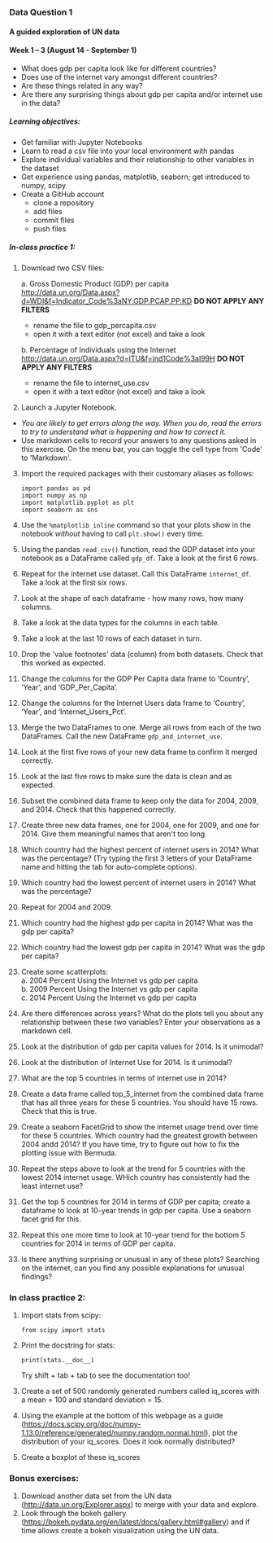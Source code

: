 ### Data Question 1
#### A guided exploration of UN data

#### Week 1 – 3 (August 14 - September 1)

- What does gdp per capita look like for different countries?
- Does use of the internet vary amongst different countries?
- Are these things related in any way?
- Are there any surprising things about gdp per capita and/or internet use in the data?


##### Learning objectives:
* Get familiar with Jupyter Notebooks
* Learn to read a csv file into your local environment with pandas
* Explore individual variables and their relationship to other variables in the dataset
* Get experience using pandas, matplotlib, seaborn; get introduced to numpy, scipy
* Create a GitHub account
  - clone a repository 
  - add files
  - commit files
  - push files

##### In-class practice 1:
1.	Download two CSV files:

    a.	Gross Domestic Product (GDP) per capita http://data.un.org/Data.aspx?d=WDI&f=Indicator_Code%3aNY.GDP.PCAP.PP.KD **DO NOT APPLY ANY FILTERS**
     - rename the file to gdp_percapita.csv
     - open it with a text editor (not excel) and take a look

    b.	Percentage of Individuals using the Internet http://data.un.org/Data.aspx?d=ITU&f=ind1Code%3aI99H  **DO NOT APPLY ANY FILTERS**
     - rename the file to internet_use.csv
     - open it with a text editor (not excel) and take a look

2.	Launch a Jupyter Notebook. 
 - _*You are likely to get errors along the way. When you do, read the errors to try to understand what is happening and how to correct it.*_
  - Use markdown cells to record your answers to any questions asked in this exercise. On the menu bar, you can toggle the cell type from 'Code' to 'Markdown'.

3.	Import the required packages with their customary aliases as follows:

    `import pandas as pd`   
    `import numpy as np`  
    `import matplotlib.pyplot as plt`  
    `import seaborn as sns`

4.	Use the `%matplotlib inline` command so that your plots show in the notebook _without_ having to call `plt.show()` every time.
5.	Using the pandas `read_csv()` function, read the GDP dataset into your notebook as a DataFrame called `gdp_df`. Take a look at the first 6 rows.
6. Repeat for the internet use dataset. Call this DataFrame `internet_df`. Take a look at the first six rows.
98. Look at the shape of each dataframe - how many rows, how many columns.
6.	Take a look at the data types for the columns in each table.
99. Take a look at the last 10 rows of each dataset in turn.
7.	Drop the 'value footnotes' data (column) from both datasets. Check that this worked as expected.
8.	Change the columns for the GDP Per Capita data frame to ‘Country’, ‘Year’, and ‘GDP_Per_Capita’.
9.	Change the columns for the Internet Users data frame to ‘Country’, ‘Year’, and ‘Internet_Users_Pct’.
10.	Merge the two DataFrames to one. Merge all rows from each of the two DataFrames. Call the new DataFrame `gdp_and_internet_use`.
11.	Look at the first five rows of your new data frame to confirm it merged correctly.
12.	Look at the last five rows to make sure the data is clean and as expected.
13.	Subset the combined data frame to keep only the data for 2004, 2009, and 2014. Check that this happened correctly.
14.	Create three new data frames, one for 2004, one for 2009, and one for 2014. Give them meaningful names that aren't too long.
15.	Which country had the highest percent of internet users in 2014? What was the percentage? (Try typing the first 3 letters of your DataFrame name and hitting the tab for auto-complete options).
16.	Which country had the lowest percent of internet users in 2014? What was the percentage?
17.	Repeat for 2004 and 2009.
18.	Which country had the highest gdp per capita in 2014? What was the gdp per capita?
20.	Which country had the lowest gdp per capita in 2014? What was the gdp per capita?
21.	Create some scatterplots:  
    a.  2004 Percent Using the Internet vs gdp per capita  
    b.	 2009 Percent Using the Internet vs gdp per capita  
    c.	 2014 Percent Using the Internet vs gdp per capita  
22.	Are there differences across years? What do the plots tell you about any relationship between these two variables? Enter your observations as a markdown cell.
23.	Look at the distribution of gdp per capita values for 2014. Is it unimodal?
24.	Look at the distribution of Internet Use for 2014. Is it unimodal?
25.	What are the top 5 countries in terms of internet use in 2014?
26.	Create a data frame called top_5_internet from the combined data frame that has all three years for these 5 countries. You should have 15 rows. Check that this is true.
27.	Create a seaborn FacetGrid to show the internet usage trend over time for these 5 countries. Which country had the greatest growth between 2004 andd 2014? If you have time, try to figure out how to fix the plotting issue with Bermuda.
28.	Repeat the steps above to look at the trend for 5 countries with the lowest 2014 internet usage. WHich country has consistently had the least internet use?
29.	Get the top 5 countries for 2014 in terms of GDP per capita; create a dataframe to look at 10-year trends in gdp per capita. Use a seaborn facet grid for this.
96. Repeat this one more time to look at 10-year trend for the bottom 5 countries for 2014 in terms of GDP per capita.
30.	Is there anything surprising or unusual in any of these plots? Searching on the internet, can you find any possible explanations for unusual findings?


### In class practice 2:
1.	Import stats from scipy:

     `from scipy import stats`

2.	Print the docstring for stats:

     `print(stats.__doc__)`

    Try shift + tab + tab to see the documentation too!

3.	Create a set of 500 randomly generated numbers called iq_scores with a mean = 100 and standard deviation = 15.
4.	Using the example at the bottom of this webpage as a guide (https://docs.scipy.org/doc/numpy-1.13.0/reference/generated/numpy.random.normal.html), plot the distribution of your iq_scores.  Does it look normally distributed?
5. Create a boxplot of these iq_scores

### Bonus exercises:
1.    Download another data set from the UN data (http://data.un.org/Explorer.aspx) to merge with your data and explore.
2.    Look through the bokeh gallery (https://bokeh.pydata.org/en/latest/docs/gallery.html#gallery) and if time allows create a bokeh visualization using the UN data.
